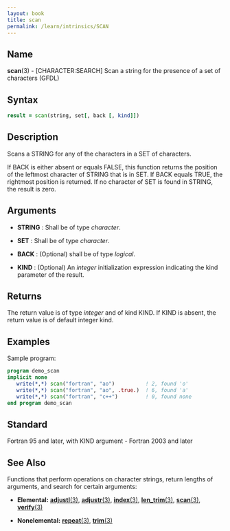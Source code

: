 ```yaml
---
layout: book
title: scan
permalink: /learn/intrinsics/SCAN
---
```

## __Name__

__scan__(3) - \[CHARACTER:SEARCH\] Scan a string for the presence of a set of characters
(GFDL)

## __Syntax__
```fortran
result = scan(string, set[, back [, kind]])
```

## __Description__

Scans a STRING for any of the characters in a SET of characters.

If BACK is either absent or equals FALSE, this function returns the
position of the leftmost character of STRING that is in SET. If BACK
equals TRUE, the rightmost position is returned. If no character of SET
is found in STRING, the result is zero.

## __Arguments__

  - __STRING__
    : Shall be of type _character_.

  - __SET__
    : Shall be of type _character_.

  - __BACK__
    : (Optional) shall be of type _logical_.

  - __KIND__
    : (Optional) An _integer_ initialization expression indicating the kind
    parameter of the result.

## __Returns__

The return value is of type _integer_ and of kind KIND. If KIND is absent,
the return value is of default integer kind.

## __Examples__

Sample program:

```fortran
program demo_scan
implicit none
   write(*,*) scan("fortran", "ao")          ! 2, found 'o'
   write(*,*) scan("fortran", "ao", .true.)  ! 6, found 'a'
   write(*,*) scan("fortran", "c++")         ! 0, found none
end program demo_scan
```

## __Standard__

Fortran 95 and later, with KIND argument - Fortran 2003 and later

## __See Also__

Functions that perform operations on character strings, return lengths
of arguments, and search for certain arguments:

  - __Elemental:__
    [__adjustl__(3)](ADJUSTL), [__adjustr__(3)](ADJUSTR), [__index__(3)](INDEX), [__len\_trim__(3)](LEN_TRIM),
    [__scan__(3)](SCAN), [__verify__(3)](VERIFY)

  - __Nonelemental:__
    [__repeat__(3)](REPEAT), [__trim__(3)](TRIM)
